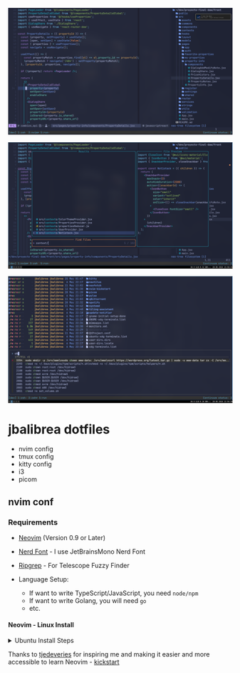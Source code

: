 ![nvim](./images/nvim.png)

![nvim2](./images/nvimff.png)

![terminal](./images/terminal.png)

# jbalibrea dotfiles

- nvim config
- tmux config
- kitty config
- i3
- picom

## nvim conf

### Requirements

- [Neovim](https://neovim.io/) (Version 0.9 or Later)
- [Nerd Font](https://www.nerdfonts.com/) - I use JetBrainsMono Nerd Font

- [Ripgrep](https://github.com/BurntSushi/ripgrep) - For Telescope Fuzzy Finder
- Language Setup:
  - If want to write TypeScript/JavaScript, you need `node/npm`
  - If want to write Golang, you will need `go`
  - etc.

#### Neovim - Linux Install

<details><summary>Ubuntu Install Steps</summary>

```
sudo add-apt-repository ppa:neovim-ppa/unstable -y
sudo apt update
sudo apt install make gcc ripgrep unzip git xclip neovim
```

</details>

Thanks to [tjedeveries](https://github.com/tjdevries/) for inspiring me and making it easier and more accessible to learn Neovim - [kickstart](https://github.com/nvim-lua/kickstart.nvim/)
